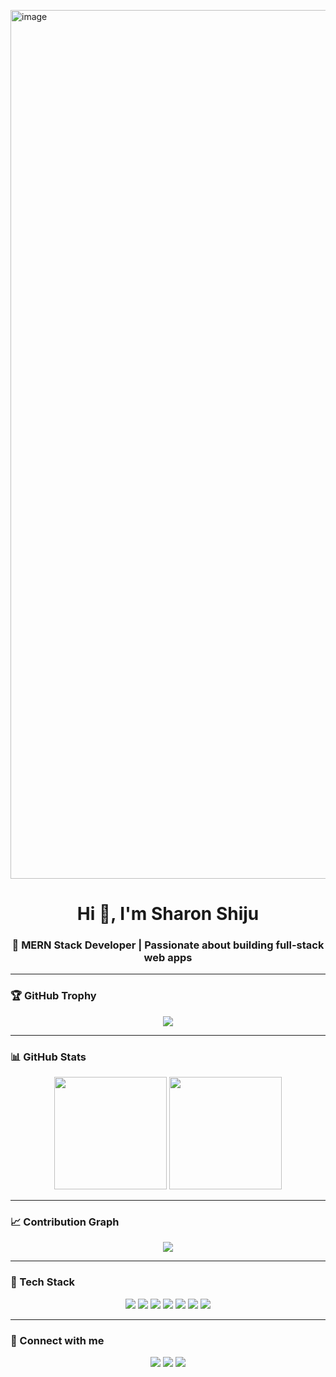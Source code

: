 <img width="1185" height="1390" alt="image" src="https://github.com/user-attachments/assets/bded68c5-ea2b-4710-b049-9db1fc1e7325" /><h1 align="center">Hi 👋, I'm Sharon Shiju</h1>
<h3 align="center">🚀 MERN Stack Developer | Passionate about building full-stack web apps</h3>

---

### 🏆 GitHub Trophy
<p align="center">
  <img src="https://github-profile-trophy.vercel.app/?username=sharonshiju5&theme=radical&row=1&column=7" />
</p>

---

### 📊 GitHub Stats
<p align="center">
  <img src="https://github-readme-stats.vercel.app/api?username=sharonshiju5&show_icons=true&theme=radical" height="180" />
  <img src="https://github-readme-stats.vercel.app/api/top-langs/?username=sharonshiju5&layout=compact&theme=radical" height="180"/>
</p>

---

### 📈 Contribution Graph
<p align="center">
  <img src="https://github-readme-activity-graph.vercel.app/graph?username=sharonshiju5&theme=dracula&area=true" />
</p>

---

### 🚀 Tech Stack
<p align="center">
  <img src="https://img.shields.io/badge/JavaScript-F7DF1E?style=for-the-badge&logo=javascript&logoColor=black" />
  <img src="https://img.shields.io/badge/React-61DAFB?style=for-the-badge&logo=react&logoColor=black" />
  <img src="https://img.shields.io/badge/Node.js-339933?style=for-the-badge&logo=nodedotjs&logoColor=white" />
  <img src="https://img.shields.io/badge/Express.js-000000?style=for-the-badge&logo=express&logoColor=white" />
  <img src="https://img.shields.io/badge/MongoDB-4EA94B?style=for-the-badge&logo=mongodb&logoColor=white" />
  <img src="https://img.shields.io/badge/HTML5-E34F26?style=for-the-badge&logo=html5&logoColor=white" />
  <img src="https://img.shields.io/badge/CSS3-1572B6?style=for-the-badge&logo=css3&logoColor=white" />
</p>

---

### 🔗 Connect with me
<p align="center">
  <a href="mailto:sharonshiju261@gmail.com"><img src="https://img.shields.io/badge/Gmail-D14836?style=for-the-badge&logo=gmail&logoColor=white" /></a>
  <a href="[https://www.linkedin.com/in/sharonshiju](https://www.linkedin.com/in/sharon-shiju-pk/)"><img src="https://img.shields.io/badge/LinkedIn-blue?style=for-the-badge&logo=linkedin&logoColor=white" /></a>
  <a href="https://twitter.com/sharonshiju5"><img src="https://img.shields.io/badge/Twitter-1DA1F2?style=for-the-badge&logo=twitter&logoColor=white" /></a>
</p>
